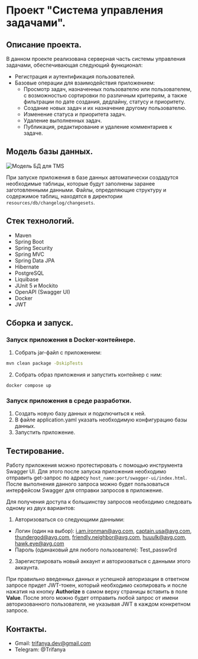 # Проект "Система управления задачами".

## Описание проекта.
В данном проекте реализована серверная часть системы управления задачами, обеспечивающая следующий функционал:
- Регистрация и аутентификация пользователей.
- Базовые операции для взаимодействия приложением:
  - Просмотр задач, назначенных пользователю или пользователем, с возможностью сортировки по различным критериям, а также фильтрации
 по дате создания, дедлайну, статусу и приоритету.
  - Создание новых задач и их назначение другому пользователю.
  - Изменение статуса и приоритета задач.
  - Удаление выполненных задач.
  - Публикация, редактирование и удаление комментариев к задаче.

## Модель базы данных.
  ![Модель БД для TMS](https://github.com/Trifanya/task-management-system/assets/80362982/e4a6f641-bdda-4193-a814-a24f679b9e5d)

При запуске приложения в базе данных автоматически создадутся необходимые таблицы, которые будут заполнены 
заранее заготовленными данными. Файлы, определяющие структуру и содержимое таблиц, находятся в директории
```resources/db/changelog/changesets```.

## Стек технологий.
- Maven
- Spring Boot
- Spring Security
- Spring MVC
- Spring Data JPA
- Hibernate
- PostgreSQL
- Liquibase
- JUnit 5 и Mockito
- OpenAPI (Swagger UI)
- Docker
- JWT

## Сборка и запуск.
### Запуск приложения в Docker-контейнере.
1. Собрать jar-файл с приложением:
```sh
mvn clean package -DskipTests
```
2. Собрать образ приложения и запустить контейнер с ним:
```sh
docker compose up
```
### Запуск приложения в среде разработки.
1. Создать новую базу данных и подключиться к ней.
2. В файле application.yaml указать необходимую конфигурацию базы данных.
3. Запустить приложение.

## Тестирование.
Работу приложения можно протестировать с помощью инструмента Swagger UI. Для этого после запуска приложения необходимо 
отправить get-запрос по адресу ```host_name:port/swagger-ui/index.html```. После выполнения данного запроса можно будет пользоваться 
интерфейсом Swagger для отправки запросов в приложение.

Для получения доступа к большинству запросов необходимо следовать одному из двух вариантов:
1. Авторизоваться со следующими данными:
  - Логин (один на выбор): i.am.ironman@avg.com, captain.usa@avg.com, thundergod@avg.com, friendly.neighbor@avg.com, huuulk@avg.com, hawk.eye@avg.com
  - Пароль (одинаковый для любого пользователя): Test_passw0rd
2. Зарегистрировать новый аккаунт и авторизоваться с данными этого аккаунта.

При правильно введенных данных и успешной авторизации в ответном запросе придет JWT-токен, который необходимо скопировать и после
нажатия на кнопку **Authorize** в самом верху страницы вставить в поле **Value**. После этого можно будет отправить любой запрос от имени
авторизованного пользователя, не указывая JWT в каждом конкретном запросе.
    
## Контакты.
- Gmail: trifanya.dev@gmail.com
- Telegram: @Trifanya
